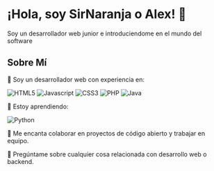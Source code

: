 # ¡Hola, soy SirNaranja o Alex! 👋

Soy un desarrollador web junior e introduciendome en el mundo del software

## Sobre Mí


💼 Soy un desarrollador web con experiencia en:

![HTML5](https://img.shields.io/badge/html5-%23E34F26.svg?style=for-the-badge&logo=html5&logoColor=white)
![Javascript](https://img.shields.io/badge/JavaScript-323330?style=for-the-badge&logo=javascript&logoColor=F7DF1E)
![CSS3](https://img.shields.io/badge/CSS3-1572B6?style=for-the-badge&logo=css3&logoColor=white)
![PHP](https://img.shields.io/badge/php-%23777BB4.svg?style=for-the-badge&logo=php&logoColor=white)
![Java](https://img.shields.io/badge/java-%23ED8B00.svg?style=for-the-badge&logo=openjdk&logoColor=white)

🌱 Estoy aprendiendo:

![Python](https://img.shields.io/badge/python-3670A0?style=for-the-badge&logo=python&logoColor=ffdd54)

👯 Me encanta colaborar en proyectos de código abierto y trabajar en equipo.

💬 Pregúntame sobre cualquier cosa relacionada con desarrollo web o backend.
